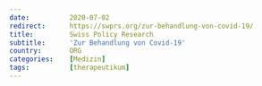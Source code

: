 ```yaml
---
date:          2020-07-02
redirect:      https://swprs.org/zur-behandlung-von-covid-19/
title:         Swiss Policy Research
subtitle:      'Zur Behandlung von Covid-19'
country:       ORG
categories:    [Medizin]
tags:          [therapeutikum]
---
```

